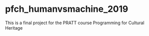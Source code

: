 # pfch_humanvsmachine_2019

This is a final project for the PRATT course Programming for Cultural Heritage 